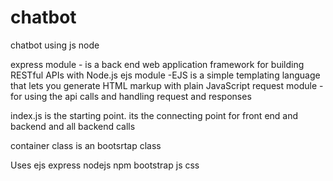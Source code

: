 # chatbot
chatbot using js node

express module - is a back end web application framework for building RESTful APIs with Node.js
ejs module -EJS is a simple templating language that lets you generate HTML markup with plain JavaScript
request module - for using the api calls and handling request and responses


index.js is the starting point. its the connecting point for front end and backend and all backend calls

container class is an bootsrtap class

Uses
ejs
express
nodejs
npm 
bootstrap
js
css
